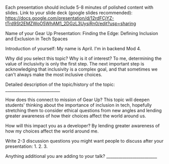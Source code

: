 Each presentation should include 5-8 minutes of polished content with slides. Link to your slide deck (google slides recommended): https://docs.google.com/presentation/d/12rdFCjYZ-tTrd9St2EMZWoO5WhAM1_2DGzL3UysiRn0/edit?usp=sharing

Name of your Gear Up Presentation: Finding the Edge: Defining Inclusion and Exclusion in Tech Spaces

Introduction of yourself: My name is April. I'm in backend Mod 4.

Why did you select this topic? Why is it of interest? To me, determining the value of inclusivity is only the first step. The next important step is acknowledging that inclusivity is a complex goal, and that sometimes we can't always make the most inclusive choices.

Detailed description of the topic/history of the topic: ___________________________

How does this connect to mission of Gear Up? This topic will deepen students' thinking about the importance of inclusion in tech, hopefully stretching them to consider ethical questions from new angles and lending greater awareness of how their choices affect the world around us.

How will this impact you as a developer? By lending greater awareness of how my choices affect the world around me.

Write 2-3 discussion questions you might want people to discuss after your presentation: 1. 2. 3.

Anything additional you are adding to your talk? _________________________
